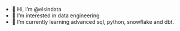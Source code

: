 - 👋 Hi, I’m @elsindata
- 👀 I’m interested in data engineering
- 🌱 I’m currently learning advanced sql, python, snowflake and dbt.

<!---
elsindata/elsindata is a ✨ special ✨ repository because its `README.md` (this file) appears on your GitHub profile.
You can click the Preview link to take a look at your changes.
--->
